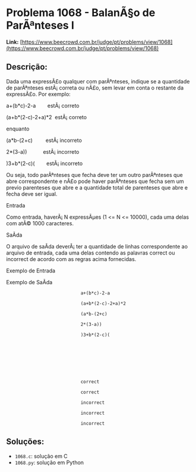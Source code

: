 # Problema 1068 - BalanÃ§o de ParÃªnteses I

**Link:** [https://www.beecrowd.com.br/judge/pt/problems/view/1068](https://www.beecrowd.com.br/judge/pt/problems/view/1068)

## Descrição:
Dada uma expressÃ£o qualquer com parÃªnteses, indique se a quantidade de parÃªnteses estÃ¡ correta ou nÃ£o, sem levar em conta o restante da expressÃ£o. Por exemplo:




a+(b*c)-2-a        
estÃ¡ correto


(a+b*(2-c)-2+a)*2  
estÃ¡ correto
                


enquanto




(a*b-(2+c)         
estÃ¡ incorreto


2*(3-a))           
estÃ¡ incorreto


)3+b*(2-c)(        
estÃ¡ incorreto
                


Ou seja, todo parÃªnteses que fecha deve ter um outro parÃªnteses que abre correspondente e nÃ£o pode haver parÃªnteses que fecha sem um previo parenteses que abre e a quantidade total de parenteses que abre e fecha deve ser igual.




Entrada




Como entrada, haverÃ¡ 
N 
expressÃµes (1 <= 
N 
<= 10000), cada uma delas com atÃ© 1000 caracteres.




SaÃ­da




O arquivo de saÃ­da deverÃ¡ ter a quantidade de linhas correspondente ao arquivo de entrada, cada uma delas contendo as palavras 
correct
 ou 
incorrect 
de acordo com as regras acima fornecidas.












Exemplo de Entrada


Exemplo de SaÃ­da













                                a+(b*c)-2-a 

                                (a+b*(2-c)-2+a)*2 

                                (a*b-(2+c) 

                                2*(3-a))  

                                )3+b*(2-c)( 
                            







                                correct

                                correct

                                incorrect

                                incorrect

                                incorrect

## Soluções:
- `1068.c`: solução em C
- `1068.py`: solução em Python
